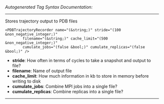 _Autogenerated Tag Syntax Documentation:_

---
Stores trajectory output to PDB files

```
<PDBTrajectoryRecorder name="(&string;)" stride="(100 &non_negative_integer;)"
        filename="(&string;)" cache_limit="(500 &non_negative_integer;)"
        cumulate_jobs="(false &bool;)" cumulate_replicas="(false &bool;)" />
```

-   **stride**: How often in terms of cycles to take a snapshot and output to file?
-   **filename**: Name of output file
-   **cache_limit**: How much information in kb to store in memory before writing to disk
-   **cumulate_jobs**: Combine MPI jobs into a single file?
-   **cumulate_replicas**: Combine replicas into a single file?

---
